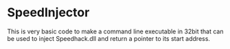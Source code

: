 # SpeedInjector
This is very basic code to make a command line executable in 32bit that can be used to inject Speedhack.dll and return a pointer to its start address.

